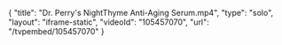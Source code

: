 {
    "title": "Dr. Perry's NightThyme Anti-Aging Serum.mp4",
    "type": "solo",
    "layout": "iframe-static",
    "videoId": "105457070",
    "url": "\/tvpembed\/105457070"
}